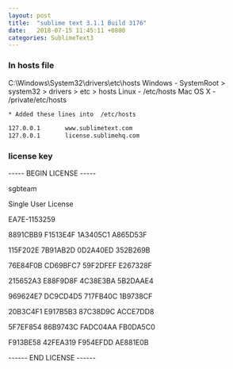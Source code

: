 ```yaml
---
layout: post
title:  "sublime text 3.1.1 Build 3176"
date:   2018-07-15 11:45:11 +0800
categories: SublimeText3
---
```


### In hosts file
C:\Windows\System32\drivers\etc\hosts
Windows - SystemRoot > system32 > drivers > etc > hosts
Linux - /etc/hosts
Mac OS X - /private/etc/hosts


```bash
* Added these lines into  /etc/hosts 

127.0.0.1       www.sublimetext.com
127.0.0.1       license.sublimehq.com
```



### license key
----- BEGIN LICENSE -----

sgbteam

Single User License

EA7E-1153259

8891CBB9 F1513E4F 1A3405C1 A865D53F

115F202E 7B91AB2D 0D2A40ED 352B269B

76E84F0B CD69BFC7 59F2DFEF E267328F

215652A3 E88F9D8F 4C38E3BA 5B2DAAE4

969624E7 DC9CD4D5 717FB40C 1B9738CF

20B3C4F1 E917B5B3 87C38D9C ACCE7DD8

5F7EF854 86B9743C FADC04AA FB0DA5C0

F913BE58 42FEA319 F954EFDD AE881E0B

------ END LICENSE ------







